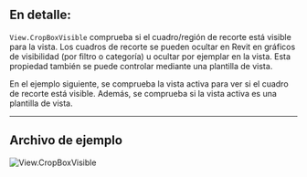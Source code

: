 ## En detalle:
`View.CropBoxVisible` comprueba si el cuadro/región de recorte está visible para la vista. Los cuadros de recorte se pueden ocultar en Revit en gráficos de visibilidad (por filtro o categoría) u ocultar por ejemplar en la vista. Esta propiedad también se puede controlar mediante una plantilla de vista.

En el ejemplo siguiente, se comprueba la vista activa para ver si el cuadro de recorte está visible. Además, se comprueba si la vista activa es una plantilla de vista.
___
## Archivo de ejemplo

![View.CropBoxVisible](./Revit.Elements.Views.View.CropBoxVisible_img.jpg)
